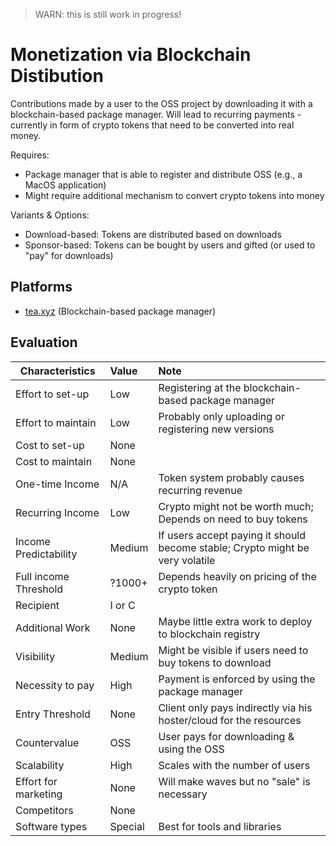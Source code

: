 > WARN: this is still work in progress!

# Monetization via Blockchain Distibution

Contributions made by a user to the OSS project by downloading it with a blockchain-based package manager. Will lead to recurring payments - currently in form of crypto tokens that need to be converted into real money.

Requires:
* Package manager that is able to register and distribute OSS (e.g., a MacOS application)
* Might require additional mechanism to convert crypto tokens into money

Variants & Options:
* Download-based: Tokens are distributed based on downloads
* Sponsor-based: Tokens can be bought by users and gifted (or used to "pay" for downloads)

## Platforms
* [tea.xyz](https://tea.xyz/) (Blockchain-based package manager)

## Evaluation

| Characteristics                   | Value  | Note |
| --------------------------------- |:------ |:---- |
| Effort to set-up                  | Low    | Registering at the blockchain-based package manager
| Effort to maintain                | Low    | Probably only uploading or registering new versions
| Cost to set-up                    | None   | 
| Cost to maintain                  | None   | 
| One-time Income                   | N/A    | Token system probably causes recurring revenue
| Recurring Income                  | Low    | Crypto might not be worth much; Depends on need to buy tokens
| Income Predictability             | Medium | If users accept paying it should become stable; Crypto might be very volatile
| Full income Threshold             | ?1000+ | Depends heavily on pricing of the crypto token
| Recipient                         | I or C | 
| Additional Work                   | None   | Maybe little extra work to deploy to blockchain registry
| Visibility                        | Medium | Might be visible if users need to buy tokens to download
| Necessity to pay                  | High   | Payment is enforced by using the package manager
| Entry Threshold                   | None   | Client only pays indirectly via his hoster/cloud for the resources
| Countervalue                      | OSS    | User pays for downloading & using the OSS
| Scalability                       | High   | Scales with the number of users
| Effort for marketing              | None   | Will make waves but no "sale" is necessary
| Competitors                       | None   | 
| Software types                    | Special| Best for tools and libraries

